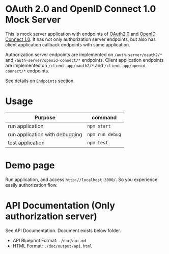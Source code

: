 # OAuth 2.0 and OpenID Connect 1.0 Mock Server

This is mock server application with endpoints of [OAuth2.0](https://tools.ietf.org/html/rfc6749) and [OpenID Connect 1.0](http://openid.net/connect/).
It has not only authorization server endpoints, but also has client application callback endpoints with same application.

Authorization server endpoints are implemented on `/auth-server/oauth2/*` and `/auth-server/openid-connect/*` endpoints.
Client application endpoints are implemented on `/client-app/oauth2/*` and `/client-app/openid-connect/*` endpoints.

See details on `Endpoints` section.

# Usage

| Purpose         | command     |
|-----------------|-------------|
| run application | `npm start` |
| run application with debugging | `npm run debug` |
| test application | `npm test` |

# Demo page

Run application, and access `http://localhost:3000/`. So you experience easily authorization flow.

# API Documentation (Only authorization server)

See API Documentation. Document exists below folder.

* API Blueprint Format: `./doc/api.md`
* HTML Format: `./doc/output/api.html`


